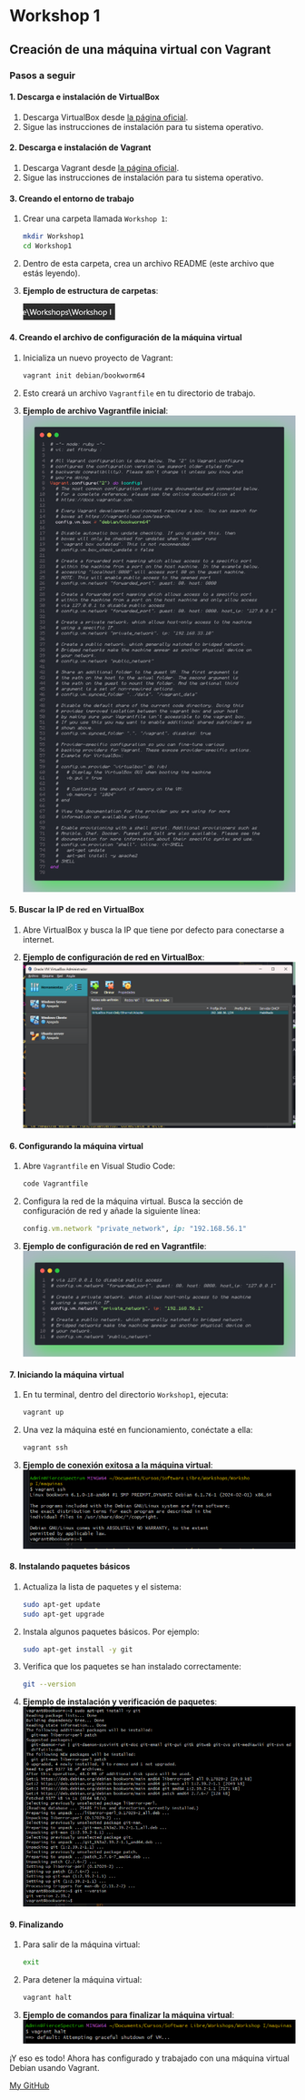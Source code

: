 # Workshop 1

## Creación de una máquina virtual con Vagrant

### Pasos a seguir

#### 1. Descarga e instalación de VirtualBox

1. Descarga VirtualBox desde [la página oficial](https://www.virtualbox.org/wiki/Downloads).
2. Sigue las instrucciones de instalación para tu sistema operativo.

#### 2. Descarga e instalación de Vagrant

1. Descarga Vagrant desde [la página oficial](https://www.vagrantup.com/downloads).
2. Sigue las instrucciones de instalación para tu sistema operativo.

#### 3. Creando el entorno de trabajo

1. Crear una carpeta llamada `Workshop 1`:
    ```sh
    mkdir Workshop1
    cd Workshop1
    ```

2. Dentro de esta carpeta, crea un archivo README (este archivo que estás leyendo).

3. **Ejemplo de estructura de carpetas**:

    ![Estructura de carpetas](./Imagenes/Archivos.png)

#### 4. Creando el archivo de configuración de la máquina virtual

1. Inicializa un nuevo proyecto de Vagrant:
    ```sh
    vagrant init debian/bookworm64
    ```

2. Esto creará un archivo `Vagrantfile` en tu directorio de trabajo.

3. **Ejemplo de archivo Vagrantfile inicial**:
    ![Vagrantfile inicial](./Imagenes/Vagrant.png)

#### 5. Buscar la IP de red en VirtualBox

1. Abre VirtualBox y busca la IP que tiene por defecto para conectarse a internet.

2. **Ejemplo de configuración de red en VirtualBox**:
    ![Configuración de red en VirtualBox](./Imagenes/VitualBox.png)

#### 6. Configurando la máquina virtual

1. Abre `Vagrantfile` en Visual Studio Code:
    ```sh
    code Vagrantfile
    ```

2. Configura la red de la máquina virtual. Busca la sección de configuración de red y añade la siguiente línea:
    ```ruby
    config.vm.network "private_network", ip: "192.168.56.1"
    ```

3. **Ejemplo de configuración de red en Vagrantfile**:
    ![Configuración de red en Vagrantfile](./Imagenes/RedVagrant.png)

#### 7. Iniciando la máquina virtual

1. En tu terminal, dentro del directorio `Workshop1`, ejecuta:
    ```sh
    vagrant up
    ```

2. Una vez la máquina esté en funcionamiento, conéctate a ella:
    ```sh
    vagrant ssh
    ```

3. **Ejemplo de conexión exitosa a la máquina virtual**:
    ![Conexión a la máquina virtual](./Imagenes/Conexion.png)

#### 8. Instalando paquetes básicos

1. Actualiza la lista de paquetes y el sistema:
    ```sh
    sudo apt-get update
    sudo apt-get upgrade
    ```

2. Instala algunos paquetes básicos. Por ejemplo:
    ```sh
    sudo apt-get install -y git
    ```

3. Verifica que los paquetes se han instalado correctamente:
    ```sh
    git --version
    ```

4. **Ejemplo de instalación y verificación de paquetes**:
    ![Instalación y verificación de paquetes](./Imagenes/Instalar.png)

#### 9. Finalizando

1. Para salir de la máquina virtual:
    ```sh
    exit
    ```

2. Para detener la máquina virtual:
    ```sh
    vagrant halt
    ```

3. **Ejemplo de comandos para finalizar la máquina virtual**:
    ![Finalizando la máquina virtual](./Imagenes/Apagar.png)

¡Y eso es todo! Ahora has configurado y trabajado con una máquina virtual Debian usando Vagrant.

[My GitHub](https://github.com/FierceSpectrum/Software-Libre)